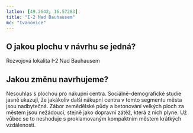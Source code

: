 ```yaml
---
latlon: [49.2642, 16.57283]
title: "I-2 Nad Bauhausem"
mc: "Ivanovice"
---
```


## O jakou plochu v návrhu se jedná?

Rozvojová lokalita I-2 Nad Bauhausem

## Jakou změnu navrhujeme?

Nesouhlas s plochou pro nákupní centra. Sociálně-demografické studie jasně ukazují, že jakákoliv další nákupní centra v tomto segmentu města jsou nadbytečná. Zábor zemědělské půdy a betonování velkých ploch za městem jsou nežádoucí, stejně jako dopravní zátěž, která z nich plyne. Už vůbec se to neshoduje s proklamovaným kompaktním městem krátkých vzdáleností.
